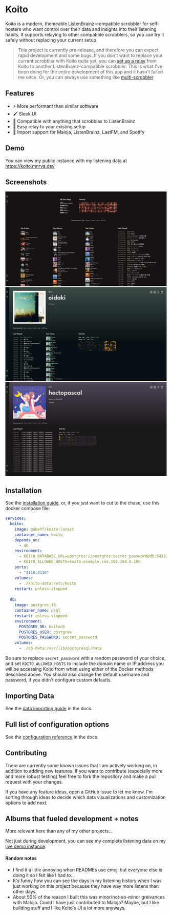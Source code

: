# Koito

Koito is a modern, themeable ListenBrainz-compatible scrobbler for self-hosters who want control over their data and insights into their listening habits. 
It supports relaying to other compatible scrobblers, so you can try it safely without replacing your current setup.

> This project is currently pre-release, and therefore you can expect rapid development and some bugs. If you don't want to replace your current scrobbler
with Koito quite yet, you can [set up a relay](https://koito.io/guides/scrobbler/#set-up-a-relay) from Koito to another ListenBrainz-compatible
scrobbler. This is what I've been doing for the entire development of this app and it hasn't failed me once. Or, you can always use something
like [multi-scrobbler](https://github.com/FoxxMD/multi-scrobbler).

## Features

- ⚡ More performant than similar software
- 🖌️ Sleek UI
- 🔁 Compatible with anything that scrobbles to ListenBrainz
- 🔌 Easy relay to your existing setup
- 📂 Import support for Maloja, ListenBrainz, LastFM, and Spotify

## Demo

You can view my public instance with my listening data at https://koito.mnrva.dev

## Screenshots

![screenshot one](assets/screenshot1.png)
![screenshot two](assets/screenshot2.png)
![screenshot three](assets/screenshot3.png)

## Installation

See the [installation guide](https://koito.io/guides/installation/), or, if you just want to cut to the chase, use this docker compose file:

```yaml
services:
  koito:
    image: gabehf/koito:latest
    container_name: koito
    depends_on:
      - db
    environment:
      - KOITO_DATABASE_URL=postgres://postgres:secret_password@db:5432/koitodb
      - KOITO_ALLOWED_HOSTS=koito.example.com,192.168.0.100
    ports:
      - "4110:4110"
    volumes:
      - ./koito-data:/etc/koito
    restart: unless-stopped

  db:
    image: postgres:16
    container_name: psql
    restart: unless-stopped
    environment:
      POSTGRES_DB: koitodb
      POSTGRES_USER: postgres
      POSTGRES_PASSWORD: secret_password
    volumes:
      - ./db-data:/var/lib/postgresql/data
```

Be sure to replace `secret_password` with a random password of your choice, and set `KOITO_ALLOWED_HOSTS` to include the domain name or IP address you will be accessing Koito 
from when using either of the Docker methods described above. You should also change the default username and password, if you didn't configure custom defaults.

## Importing Data

See the [data importing guide](https://koito.io/guides/importing/) in the docs.

## Full list of configuration options

See the [configuration reference](https://koito.io/reference/configuration/) in the docs.

## Contributing

There are currently some known issues that I am actively working on, in addition to adding new features. If you want to contribute (especially more and more robust testing) feel free to fork the repository and make a pull request with your changes.

If you have any feature ideas, open a GitHub issue to let me know. I'm sorting through ideas to decide which data visualizations and customization options to add next.

## Albums that fueled development + notes

More relevant here than any of my other projects...

Not just during development, you can see my complete listening data on my [live demo instance](https://koito.mnrva.dev).

#### Random notes

- I find it a little annoying when READMEs use emoji but everyone else is doing it so I felt like I had to...
- It's funny how you can see the days in my listening history when I was just working on this project because they have way more listens than other days.
- About 50% of the reason I built this was minor/not-so-minor greivances with Maloja. Could I have just contributed to Maloja? Maybe, but I like building stuff and I like Koito's UI a lot more anyways.